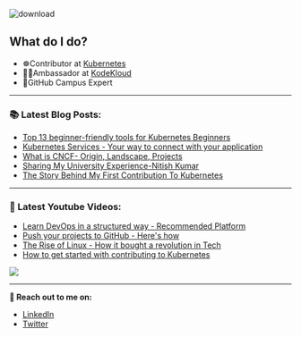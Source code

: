 ![download](https://user-images.githubusercontent.com/86051118/219541058-2333a156-367a-4a4a-83d7-082176d96d96.png)

## What do I do?

- ☸️Contributor at [Kubernetes](https://kubernetes.io/) 
- 🧑‍🎓Ambassador at [KodeKloud](https://kodekloud.com/)
- 🚩GitHub Campus Expert 

---

### 📚 Latest Blog Posts:
  <!-- BLOG-POST-LIST:START -->
- [Top 13 beginner-friendly tools for Kubernetes Beginners](https://nitishblog.hashnode.dev/top-13-beginner-friendly-tools-for-kubernetes-beginners)
- [Kubernetes Services - Your way to connect with your application](https://nitishblog.hashnode.dev/kubernetes-services-your-way-to-connect-with-your-application)
- [What is CNCF- Origin, Landscape, Projects](https://nitishblog.hashnode.dev/what-is-cncf-origin-landscape-projects)
- [Sharing My University Experience-Nitish Kumar](https://nitishblog.hashnode.dev/sharing-my-university-experience-nitish-kumar)
- [The Story Behind My First Contribution To Kubernetes](https://nitishblog.hashnode.dev/the-story-behind-my-first-contribution-to-kubernetes)
<!-- BLOG-POST-LIST:END -->
  
  ---
  
  ### 🎥 Latest Youtube Videos:
  
  - [Learn DevOps in a structured way - Recommended Platform](https://youtu.be/OMzeMn_XeEg)
  - [Push your projects to GitHub - Here's how](https://youtu.be/qj4OXjEiB1A)
  - [The Rise of Linux - How it bought a revolution in Tech](https://youtu.be/v_i6vKN79Fg)
  - [How to get started with contributing to Kubernetes](https://www.youtube.com/watch?v=pGq1cMSKHZs&t=702s)

![](https://github.com/NitishKumar06/NitishKumar06/blob/main/ezgif-1-dddc365b19.gif)
  
  ---

<!--  -->

**🔗 Reach out to me on:**

- [LinkedIn](https://www.linkedin.com/in/nitishkumar06/)
- [Twitter](https://twitter.com/Nitishtwt06)

